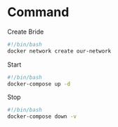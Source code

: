 # Command

Create Bride

```bash
#!/bin/bash
docker network create our-network
```

Start

```bash
#!/bin/bash
docker-compose up -d
```

Stop

```bash
#!/bin/bash
docker-compose down -v
```
